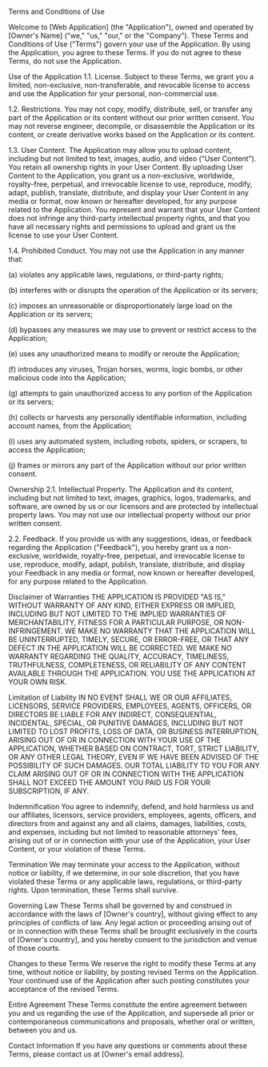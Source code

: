 Terms and Conditions of Use

Welcome to [Web Application] (the "Application"), owned and operated by [Owner's Name] ("we," "us," "our," or the "Company"). These Terms and Conditions of Use ("Terms") govern your use of the Application. By using the Application, you agree to these Terms. If you do not agree to these Terms, do not use the Application.

Use of the Application
1.1. License. Subject to these Terms, we grant you a limited, non-exclusive, non-transferable, and revocable license to access and use the Application for your personal, non-commercial use.

1.2. Restrictions. You may not copy, modify, distribute, sell, or transfer any part of the Application or its content without our prior written consent. You may not reverse engineer, decompile, or disassemble the Application or its content, or create derivative works based on the Application or its content.

1.3. User Content. The Application may allow you to upload content, including but not limited to text, images, audio, and video ("User Content"). You retain all ownership rights in your User Content. By uploading User Content to the Application, you grant us a non-exclusive, worldwide, royalty-free, perpetual, and irrevocable license to use, reproduce, modify, adapt, publish, translate, distribute, and display your User Content in any media or format, now known or hereafter developed, for any purpose related to the Application. You represent and warrant that your User Content does not infringe any third-party intellectual property rights, and that you have all necessary rights and permissions to upload and grant us the license to use your User Content.

1.4. Prohibited Conduct. You may not use the Application in any manner that:

(a) violates any applicable laws, regulations, or third-party rights;

(b) interferes with or disrupts the operation of the Application or its servers;

(c) imposes an unreasonable or disproportionately large load on the Application or its servers;

(d) bypasses any measures we may use to prevent or restrict access to the Application;

(e) uses any unauthorized means to modify or reroute the Application;

(f) introduces any viruses, Trojan horses, worms, logic bombs, or other malicious code into the Application;

(g) attempts to gain unauthorized access to any portion of the Application or its servers;

(h) collects or harvests any personally identifiable information, including account names, from the Application;

(i) uses any automated system, including robots, spiders, or scrapers, to access the Application;

(j) frames or mirrors any part of the Application without our prior written consent.

Ownership
2.1. Intellectual Property. The Application and its content, including but not limited to text, images, graphics, logos, trademarks, and software, are owned by us or our licensors and are protected by intellectual property laws. You may not use our intellectual property without our prior written consent.

2.2. Feedback. If you provide us with any suggestions, ideas, or feedback regarding the Application ("Feedback"), you hereby grant us a non-exclusive, worldwide, royalty-free, perpetual, and irrevocable license to use, reproduce, modify, adapt, publish, translate, distribute, and display your Feedback in any media or format, now known or hereafter developed, for any purpose related to the Application.

Disclaimer of Warranties
THE APPLICATION IS PROVIDED "AS IS," WITHOUT WARRANTY OF ANY KIND, EITHER EXPRESS OR IMPLIED, INCLUDING BUT NOT LIMITED TO THE IMPLIED WARRANTIES OF MERCHANTABILITY, FITNESS FOR A PARTICULAR PURPOSE, OR NON-INFRINGEMENT. WE MAKE NO WARRANTY THAT THE APPLICATION WILL BE UNINTERRUPTED, TIMELY, SECURE, OR ERROR-FREE, OR THAT ANY DEFECT IN THE APPLICATION WILL BE CORRECTED. WE MAKE NO WARRANTY REGARDING THE QUALITY, ACCURACY, TIMELINESS, TRUTHFULNESS, COMPLETENESS, OR RELIABILITY OF ANY CONTENT AVAILABLE THROUGH THE APPLICATION. YOU USE THE APPLICATION AT YOUR OWN RISK.

Limitation of Liability
IN NO EVENT SHALL WE OR OUR AFFILIATES, LICENSORS, SERVICE PROVIDERS, EMPLOYEES, AGENTS, OFFICERS, OR DIRECTORS BE LIABLE FOR ANY INDIRECT, CONSEQUENTIAL, INCIDENTAL, SPECIAL, OR PUNITIVE DAMAGES, INCLUDING BUT NOT LIMITED TO LOST PROFITS, LOSS OF DATA, OR BUSINESS INTERRUPTION, ARISING OUT OF OR IN CONNECTION WITH YOUR USE OF THE APPLICATION, WHETHER BASED ON CONTRACT, TORT, STRICT LIABILITY, OR ANY OTHER LEGAL THEORY, EVEN IF WE HAVE BEEN ADVISED OF THE POSSIBILITY OF SUCH DAMAGES. OUR TOTAL LIABILITY TO YOU FOR ANY CLAIM ARISING OUT OF OR IN CONNECTION WITH THE APPLICATION SHALL NOT EXCEED THE AMOUNT YOU PAID US FOR YOUR SUBSCRIPTION, IF ANY.

Indemnification
You agree to indemnify, defend, and hold harmless us and our affiliates, licensors, service providers, employees, agents, officers, and directors from and against any and all claims, damages, liabilities, costs, and expenses, including but not limited to reasonable attorneys' fees, arising out of or in connection with your use of the Application, your User Content, or your violation of these Terms.

Termination
We may terminate your access to the Application, without notice or liability, if we determine, in our sole discretion, that you have violated these Terms or any applicable laws, regulations, or third-party rights. Upon termination, these Terms shall survive.

Governing Law
These Terms shall be governed by and construed in accordance with the laws of [Owner's country], without giving effect to any principles of conflicts of law. Any legal action or proceeding arising out of or in connection with these Terms shall be brought exclusively in the courts of [Owner's country], and you hereby consent to the jurisdiction and venue of those courts.

Changes to these Terms
We reserve the right to modify these Terms at any time, without notice or liability, by posting revised Terms on the Application. Your continued use of the Application after such posting constitutes your acceptance of the revised Terms.

Entire Agreement
These Terms constitute the entire agreement between you and us regarding the use of the Application, and supersede all prior or contemporaneous communications and proposals, whether oral or written, between you and us.

Contact Information
If you have any questions or comments about these Terms, please contact us at [Owner's email address].